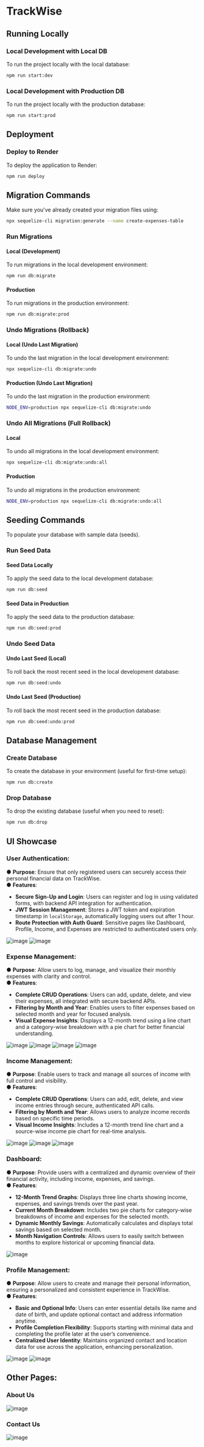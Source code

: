 
# TrackWise

## Running Locally

### Local Development with Local DB
To run the project locally with the local database:
```bash
npm run start:dev
```

### Local Development with Production DB
To run the project locally with the production database:
```bash
npm run start:prod
```

## Deployment

### Deploy to Render
To deploy the application to Render:
```bash
npm run deploy
```

## Migration Commands

Make sure you've already created your migration files using:
```bash
npx sequelize-cli migration:generate --name create-expenses-table
```

### Run Migrations

#### Local (Development)
To run migrations in the local development environment:
```bash
npm run db:migrate
```

#### Production
To run migrations in the production environment:
```bash
npm run db:migrate:prod
```

### Undo Migrations (Rollback)

#### Local (Undo Last Migration)
To undo the last migration in the local development environment:
```bash
npx sequelize-cli db:migrate:undo
```

#### Production (Undo Last Migration)
To undo the last migration in the production environment:
```bash
NODE_ENV=production npx sequelize-cli db:migrate:undo
```

### Undo All Migrations (Full Rollback)

#### Local
To undo all migrations in the local development environment:
```bash
npx sequelize-cli db:migrate:undo:all
```

#### Production
To undo all migrations in the production environment:
```bash
NODE_ENV=production npx sequelize-cli db:migrate:undo:all
```

## Seeding Commands

To populate your database with sample data (seeds).

### Run Seed Data

#### Seed Data Locally
To apply the seed data to the local development database:
```bash
npm run db:seed
```

#### Seed Data in Production
To apply the seed data to the production database:
```bash
npm run db:seed:prod
```

### Undo Seed Data

#### Undo Last Seed (Local)
To roll back the most recent seed in the local development database:
```bash
npm run db:seed:undo
```

#### Undo Last Seed (Production)
To roll back the most recent seed in the production database:
```bash
npm run db:seed:undo:prod
```

## Database Management

### Create Database
To create the database in your environment (useful for first-time setup):
```bash
npm run db:create
```

### Drop Database
To drop the existing database (useful when you need to reset):
```bash
npm run db:drop

```

## UI Showcase

### User Authentication:
● **Purpose**: Ensure that only registered users can securely access their personal financial data on TrackWise.  
● **Features**:  
  - **Secure Sign-Up and Login**: Users can register and log in using validated forms, with backend API integration for authentication.  
  - **JWT Session Management**: Stores a JWT token and expiration timestamp in `localStorage`, automatically logging users out after 1 hour.  
  - **Route Protection with Auth Guard**: Sensitive pages like Dashboard, Profile, Income, and Expenses are restricted to authenticated users only.

![image](https://github.com/user-attachments/assets/9707aa5a-68c3-4f17-9174-715f9d377cc3)
![image](https://github.com/user-attachments/assets/8a6b86cf-d04c-4855-9f1a-133215341b8d)

### Expense Management:
● **Purpose**: Allow users to log, manage, and visualize their monthly expenses with clarity and control.  
● **Features**:  
  - **Complete CRUD Operations**: Users can add, update, delete, and view their expenses, all integrated with secure backend APIs.  
  - **Filtering by Month and Year**: Enables users to filter expenses based on selected month and year for focused analysis.  
  - **Visual Expense Insights**: Displays a 12-month trend using a line chart and a category-wise breakdown with a pie chart for better financial understanding.


![image](https://github.com/user-attachments/assets/ab59c86f-5e57-4aca-a557-34641c4c7402)
![image](https://github.com/user-attachments/assets/f3548479-7fb9-46b3-95f0-8274b53866c8)
![image](https://github.com/user-attachments/assets/486357fa-b680-4464-8ea9-bb3dbe811b3f)
![image](https://github.com/user-attachments/assets/11bdb879-5494-468a-aa30-fa21acce3bc2)


### Income Management:
● **Purpose**: Enable users to track and manage all sources of income with full control and visibility.  
● **Features**:  
  - **Complete CRUD Operations**: Users can add, edit, delete, and view income entries through secure, authenticated API calls.  
  - **Filtering by Month and Year**: Allows users to analyze income records based on specific time periods.  
  - **Visual Income Insights**: Includes a 12-month trend line chart and a source-wise income pie chart for real-time analysis.

![image](https://github.com/user-attachments/assets/d50f9f4e-3516-4950-9636-e716ece9e275)
![image](https://github.com/user-attachments/assets/266b0e44-00d4-4b29-99c1-b934d6c8ec9c)
![image](https://github.com/user-attachments/assets/a30129d1-e9f3-4c2f-9987-c6a115c5050e)

### Dashboard:
● **Purpose**: Provide users with a centralized and dynamic overview of their financial activity, including income, expenses, and savings.  
● **Features**:  
  - **12-Month Trend Graphs**: Displays three line charts showing income, expenses, and savings trends over the past year.  
  - **Current Month Breakdown**: Includes two pie charts for category-wise breakdowns of income and expenses for the selected month.  
  - **Dynamic Monthly Savings**: Automatically calculates and displays total savings based on selected month.  
  - **Month Navigation Controls**: Allows users to easily switch between months to explore historical or upcoming financial data.

![image](https://github.com/user-attachments/assets/2199e867-1bba-4570-9d95-e7acb5788c5e)


### Profile Management:
● **Purpose**: Allow users to create and manage their personal information, ensuring a personalized and consistent experience in TrackWise.  
● **Features**:  
  - **Basic and Optional Info**: Users can enter essential details like name and date of birth, and update optional contact and address information anytime.  
  - **Profile Completion Flexibility**: Supports starting with minimal data and completing the profile later at the user’s convenience.  
  - **Centralized User Identity**: Maintains organized contact and location data for use across the application, enhancing personalization.

![image](https://github.com/user-attachments/assets/d9e16dad-8c5e-4cd6-874a-a182b2a43aa0)
![image](https://github.com/user-attachments/assets/2aded1eb-fe3c-4c59-acf3-01f4eb90b203)


## Other Pages:

### About Us
![image](https://github.com/user-attachments/assets/b0ba3ac9-56e4-4342-86ed-088858f1841b)

### Contact Us
![image](https://github.com/user-attachments/assets/b3351f9f-c844-4664-b2c7-7fd5631d3624)

